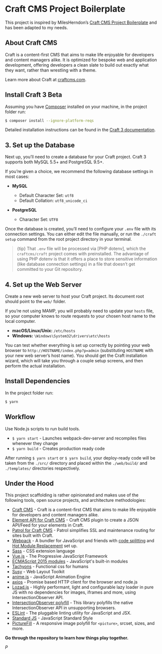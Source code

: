 # Craft CMS Project Boilerplate

This project is inspired by MilesHerndon’s [Craft CMS Project Boilerplate](https://github.com/MilesHerndon/craft-webpack-project-boilerplate) and has been adapted to my needs.

## About Craft CMS

Craft is a content-first CMS that aims to make life enjoyable for developers and content managers alike. It is optimized for bespoke web and application development, offering developers a clean slate to build out exactly what they want, rather than wrestling with a theme.

Learn more about Craft at [craftcms.com](https://craftcms.com).

## Install Craft 3 Beta

Assuming you have [Composer](https://getcomposer.org/) installed on your machine, in the project folder run:

``` sh
$ composer install --ignore-platform-reqs
```

Detailed installation instructions can be found in the [Craft 3 documentation](https://github.com/craftcms/docs/blob/master/en/installation.md).

## 3. Set up the Database

Next up, you’ll need to create a database for your Craft project. Craft 3 supports both MySQL 5.5+ and PostgreSQL 9.5+.

If you’re given a choice, we recommend the following database settings in most cases:

- **MySQL**
  - Default Character Set: `utf8`
  - Default Collation: `utf8_unicode_ci`

- **PostgreSQL**
  - Character Set: `UTF8`

Once the database is created, you’ll need to configure your `.env` file with its connection settings. You can either edit the file manually, or run the `./craft setup` command from the root project directory in your terminal.

> {tip} That `.env` file will be processed via [PHP dotenv], which the `craftcms/craft` project comes with preinstalled. The advantage of using PHP dotenv is that it offers a place to store sensitive information (like database connection settings) in a file that doesn’t get committed to your Git repository.

## 4. Set up the Web Server

Create a new web server to host your Craft project. Its document root should point to the `web/` folder.

If you’re not using MAMP, you will probably need to update your `hosts` file, so your computer knows to route requests to your chosen host name to the local computer.

- **macOS/Linux/Unix:** `/etc/hosts`
- **Windows:** `\Windows\System32\drivers\etc\hosts`

You can test whether everything is set up correctly by pointing your web browser to `http://HOSTNAME/index.php?p=admin` (substituting `HOSTNAME` with your new web server’s host name). You should get the Craft installation wizard, which will take you through a couple setup screens, and then perform the actual installation.

## Install Dependencies

In the project folder run:

``` sh
$ yarn
```

## Workflow

Use Node.js scripts to run build tools.

* `$ yarn start` - Launches webpack-dev-server and recompiles files whenever they change
* `$ yarn build` - Creates production ready code

After running `` $ yarn start `` or `` $ yarn build ``, your deploy-ready code will be taken from the ``./src/`` directory and placed within the ``./web/build/`` and ``./templates/`` directories respectively.

## Under the Hood

This project scaffolding is rather opinionated and makes use of the following tools, open source projects, and architecture methodologies:

* [Craft CMS](https://craftcms.com/) - Craft is a content-first CMS that aims to make life enjoyable for developers and content managers alike.
* [Element API for Craft CMS](https://github.com/craftcms/element-api) - Craft CMS plugin to create a JSON API/Feed for your elements in Craft.
* [Patrol for Craft CMS](https://github.com/selvinortiz/craft.patrol) - Patrol simplifies SSL and maintenance routing for sites built with Craft.
* [Webpack](https://webpack.js.org/) - A bundler for JavaScript and friends with [code splitting](https://webpack.js.org/guides/code-splitting/) and [Hot Module Replacement](https://webpack.js.org/guides/hot-module-replacement/) set up.
* [Sass](http://sass-lang.com/) - CSS extension language
* [Vue.js](https://vuejs.org/) - The Progressive JavaScript Framework
* [ECMAScript 2015 modules](https://developer.mozilla.org/en-US/docs/Web/JavaScript/New_in_JavaScript/ECMAScript_2015_support_in_Mozilla) - JavaScript's built-in modules
* [Tachyons](http://tachyons.io/) - Functional css for humans
* [Susy](http://oddbird.net/susy/) - Web Layout Toolkit
* [anime.js](http://animejs.com/) - JavaScript Animation Engine
* [axios](https://github.com/axios/axios) - Promise based HTTP client for the browser and node.js
* [Lozad.js](https://github.com/ApoorvSaxena/lozad.js) - Highly performant, light and configurable lazy loader in pure JS with no dependencies for images, iframes and more, using IntersectionObserver API.
* [IntersectionObserver polyfill](https://github.com/w3c/IntersectionObserver/tree/master/polyfill) - This library polyfills the native IntersectionObserver API in unsupporting browsers.
* [ESLint](https://eslint.org/) - The pluggable linting utility for JavaScript and JSX.
* [Standard JS](https://standardjs.com/) - JavaScript Standard Style
* [PictureFill](https://github.com/scottjehl/picturefill) - A responsive image polyfill for `<picture>`, srcset, sizes, and more.

**Go through the repository to learn how things play together.**

_P_
